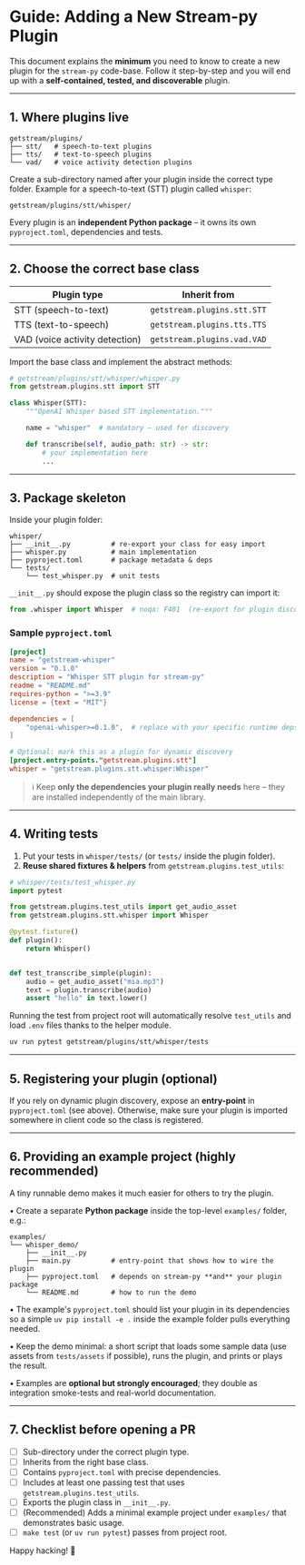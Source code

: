 # Guide: Adding a New Stream-py Plugin

This document explains the **minimum** you need to know to create a new plugin for the `stream-py` code-base. Follow it step-by-step and you will end up with a **self-contained, tested, and discoverable** plugin.

---

## 1. Where plugins live

```
getstream/plugins/
├── stt/   # speech-to-text plugins
├── tts/   # text-to-speech plugins
└── vad/   # voice activity detection plugins
```

Create a sub-directory named after your plugin inside the correct type folder. Example for a speech-to-text (STT) plugin called `whisper`:

```
getstream/plugins/stt/whisper/
```

Every plugin is an **independent Python package** – it owns its own `pyproject.toml`, dependencies and tests.

---

## 2. Choose the correct base class

| Plugin type                    | Inherit from                |
|--------------------------------|-----------------------------|
| STT (speech-to-text)           | `getstream.plugins.stt.STT` |
| TTS (text-to-speech)           | `getstream.plugins.tts.TTS` |
| VAD (voice activity detection) | `getstream.plugins.vad.VAD` |

Import the base class and implement the abstract methods:

```python
# getstream/plugins/stt/whisper/whisper.py
from getstream.plugins.stt import STT

class Whisper(STT):
    """OpenAI Whisper based STT implementation."""

    name = "whisper"  # mandatory – used for discovery

    def transcribe(self, audio_path: str) -> str:
        # your implementation here
        ...
```

---

## 3. Package skeleton

Inside your plugin folder:

```
whisper/
├── __init__.py          # re-export your class for easy import
├── whisper.py           # main implementation
├── pyproject.toml       # package metadata & deps
└── tests/
    └── test_whisper.py  # unit tests
```

`__init__.py` should expose the plugin class so the registry can import it:

```python
from .whisper import Whisper  # noqa: F401  (re-export for plugin discovery)
```

### Sample `pyproject.toml`

```toml
[project]
name = "getstream-whisper"
version = "0.1.0"
description = "Whisper STT plugin for stream-py"
readme = "README.md"
requires-python = ">=3.9"
license = {text = "MIT"}

dependencies = [
    "openai-whisper>=0.1.0",  # replace with your specific runtime deps
]

# Optional: mark this as a plugin for dynamic discovery
[project.entry-points."getstream.plugins.stt"]
whisper = "getstream.plugins.stt.whisper:Whisper"
```

> ℹ️  Keep **only the dependencies your plugin really needs** here – they are installed independently of the main library.

---

## 4. Writing tests

1. Put your tests in `whisper/tests/` (or `tests/` inside the plugin folder).
2. **Reuse shared fixtures & helpers** from `getstream.plugins.test_utils`:

```python
# whisper/tests/test_whisper.py
import pytest

from getstream.plugins.test_utils import get_audio_asset
from getstream.plugins.stt.whisper import Whisper

@pytest.fixture()
def plugin():
    return Whisper()


def test_transcribe_simple(plugin):
    audio = get_audio_asset("mia.mp3")
    text = plugin.transcribe(audio)
    assert "hello" in text.lower()
```

Running the test from project root will automatically resolve `test_utils` and load `.env` files thanks to the helper module.

```bash
uv run pytest getstream/plugins/stt/whisper/tests
```

---

## 5. Registering your plugin (optional)

If you rely on dynamic plugin discovery, expose an **entry-point** in `pyproject.toml` (see above). Otherwise, make sure your plugin is imported somewhere in client code so the class is registered.

---

## 6. Providing an example project (highly recommended)

A tiny runnable demo makes it much easier for others to try the plugin.

• Create a separate **Python package** inside the top-level `examples/` folder, e.g.:

```
examples/
└── whisper_demo/
    ├── __init__.py
    ├── main.py          # entry-point that shows how to wire the plugin
    ├── pyproject.toml   # depends on stream-py **and** your plugin package
    └── README.md        # how to run the demo
```

• The example's `pyproject.toml` should list your plugin in its dependencies so a simple `uv pip install -e .` inside the example folder pulls everything needed.

• Keep the demo minimal: a short script that loads some sample data (use assets from `tests/assets` if possible), runs the plugin, and prints or plays the result.

• Examples are **optional but strongly encouraged**; they double as integration smoke-tests and real-world documentation.

---

## 7. Checklist before opening a PR

- [ ] Sub-directory under the correct plugin type.
- [ ] Inherits from the right base class.
- [ ] Contains `pyproject.toml` with precise dependencies.
- [ ] Includes at least one passing test that uses `getstream.plugins.test_utils`.
- [ ] Exports the plugin class in `__init__.py`.
- [ ] (Recommended) Adds a minimal example project under `examples/` that demonstrates basic usage.
- [ ] `make test` (or `uv run pytest`) passes from project root.

Happy hacking! 🎉
